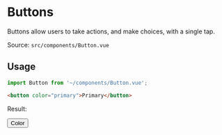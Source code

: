 <script lang="ts" setup>
import { reactive, watch } from 'vue';

import Button from '~/components/Button.vue';
import RadioGroup from '~/components/RadioGroup.vue';

const flux = reactive({
  color: 'primary',
  colorOptions: ['primary', 'secondary', 'success', 'danger', 'warning', 'info'],
});
</script>

# Buttons

Buttons allow users to take actions, and make choices, with a single tap.

Source: `src/components/Button.vue`

## Usage

```ts
import Button from '~/components/Button.vue';
```

```html
<button color="primary">Primary</button>
```

Result:

<Button :color="flux.color">Color</Button>

<RadioGroup v-model:value="flux.color" :options="flux.colorOptions" />
